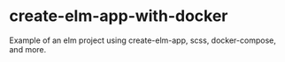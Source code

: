 # create-elm-app-with-docker
Example of an elm project using create-elm-app, scss, docker-compose, and more.
